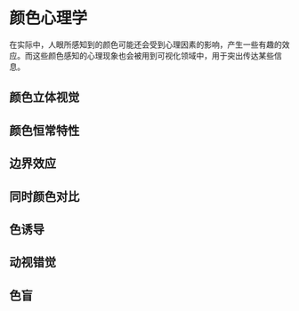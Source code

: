 # 颜色心理学

在实际中，人眼所感知到的颜色可能还会受到心理因素的影响，产生一些有趣的效应。而这些颜色感知的心理现象也会被用到可视化领域中，用于突出传达某些信息。


## 颜色立体视觉

## 颜色恒常特性

## 边界效应

## 同时颜色对比

## 色诱导

## 动视错觉

## 色盲